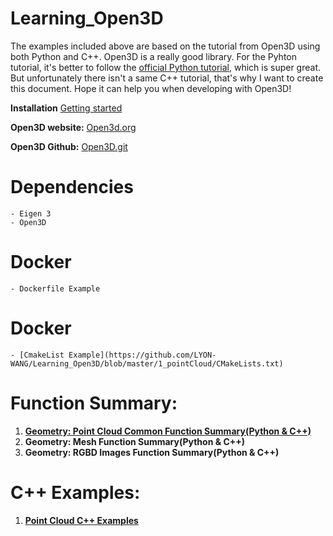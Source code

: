 # Learning_Open3D
The examples included above are based on the tutorial from Open3D using both Python and C++. Open3D is a really good library. For the Pyhton tutorial, it's better to follow the [official Python tutorial](http://www.open3d.org/docs/release/getting_started.html), which is super great. But unfortunately there isn't a same C++ tutorial, that's why I want to create this document. Hope it can help you when developing with Open3D! 

**Installation** [Getting started](http://www.open3d.org/docs/release/getting_started.html)

**Open3D website:** [Open3d.org](http://www.open3d.org/)

**Open3D Github:** [Open3D.git](https://github.com/intel-isl/Open3D)

# Dependencies
    - Eigen 3
    - Open3D
# Docker
    - Dockerfile Example

# Docker
    - [CmakeList Example](https://github.com/LYON-WANG/Learning_Open3D/blob/master/1_pointCloud/CMakeLists.txt)

# Function Summary:
1. [**Geometry: Point Cloud Common Function Summary(Python & C++)**](https://github.com/LYON-WANG/Learning_Open3D/blob/master/1_pointCloud/README.md)
2. **Geometry: Mesh Function Summary(Python & C++)**
3. **Geometry: RGBD Images Function Summary(Python & C++)**

# C++ Examples:
1. [**Point Cloud C++ Examples**](https://github.com/LYON-WANG/Learning_Open3D/tree/master/1_pointCloud/src)
